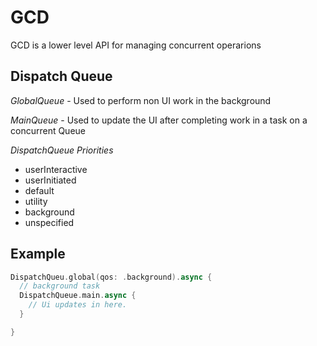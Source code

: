 # GCD

GCD is a lower level API for managing concurrent operarions

## Dispatch Queue

*GlobalQueue* - Used to perform non UI work in the background

*MainQueue* - Used to update the UI after completing work in a task on a concurrent Queue

*DispatchQueue Priorities*

- userInteractive
- userInitiated
- default
- utility
- background
- unspecified


## Example

``` swift
DispatchQueu.global(qos: .background).async {
  // background task
  DispatchQueue.main.async {
    // Ui updates in here.
  }

}


```
